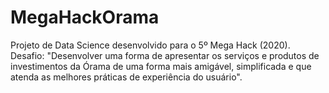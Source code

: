 # MegaHackOrama
Projeto de Data Science desenvolvido para o 5º Mega Hack (2020). Desafio: "Desenvolver uma forma de apresentar os serviços e produtos de investimentos da Órama de uma forma mais amigável, simplificada e que atenda as melhores práticas de experiência do usuário".
